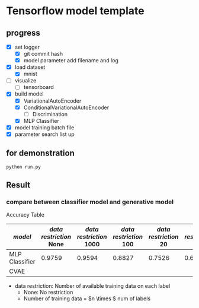 # Tensorflow model template

## progress

- [x] set logger
  - [x] git commit hash
  - [x] model parameter add filename and log
- [x] load dataset
  - [x] mnist
- [ ] visualize
  - [ ] tensorboard
- [x] build model
  - [x] VariationalAutoEncoder
  - [x] ConditionalVariationalAutoEncoder
    - [ ] Discrimination
  - [x] MLP Classifier
- [x] model training batch file
- [x] parameter search list up

## for demonstration

    python run.py

## Result

### compare between classifier model and generative model

Accuracy Table

| _model_        | _data restriction_ <br>None | _data restriction_ <br>1000 | _data restriction_ <br>100 | _data restriction_ <br>20 | _data restriction_ <br>10 |
| -------------- | --------------------------- | --------------------------- | -------------------------- | ------------------------- | ------------------------- |
| MLP Classifier | 0.9759                      | 0.9594                      | 0.8827                     | 0.7526                    | 0.6613                    |
| CVAE           |                             |                             |                            |                           |                           |

- data restriction: Number of available training data on each label
  - None: No restriction
  - Number of training data = $n \times $ num of labels
